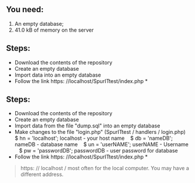 
## You need:
1. An empty database;
1. 41.0 kB of memory on the server

## Steps:
* Download the contents of the repository
* Create an empty database
* Import data into an empty database
* Follow the link https: //localhost/SpurITtest/index.php *

## Steps:
* Download the contents of the repository
* Create an empty database
* Import data from the file "dump.sql" into an empty database
* Make changes to the file "login.php" (SpurITtest / handlers / login.php)
   $ hn = 'localhost'; localhost - your host name
   $ db = 'nameDB'; nameDB - database name
   $ un = 'userNAME'; userNAME - Username
   $ pw = 'passwordDB'; passwordDB - user password for database
* Follow the link https: //localhost/SpurITtest/index.php *


 > https: // localhost / most often for the local computer. You may have a different address.
